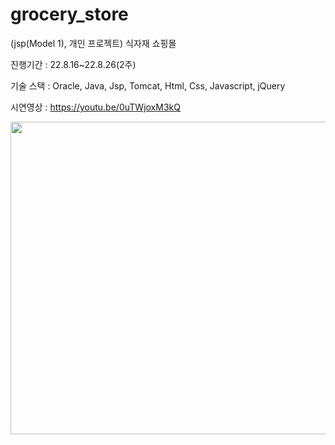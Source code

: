 # grocery_store

(jsp(Model 1), 개인 프로젝트) 식자재 쇼핑몰

진행기간 : 22.8.16~22.8.26(2주)

기술 스택 : Oracle, Java, Jsp, Tomcat, Html, Css, Javascript, jQuery

시연영상 : https://youtu.be/0uTWjoxM3kQ  





 <img src="https://user-images.githubusercontent.com/106065178/207626829-75d3eb8b-2fc1-42dc-8315-89a0e81a3060.gif
" width="700" height="500">


